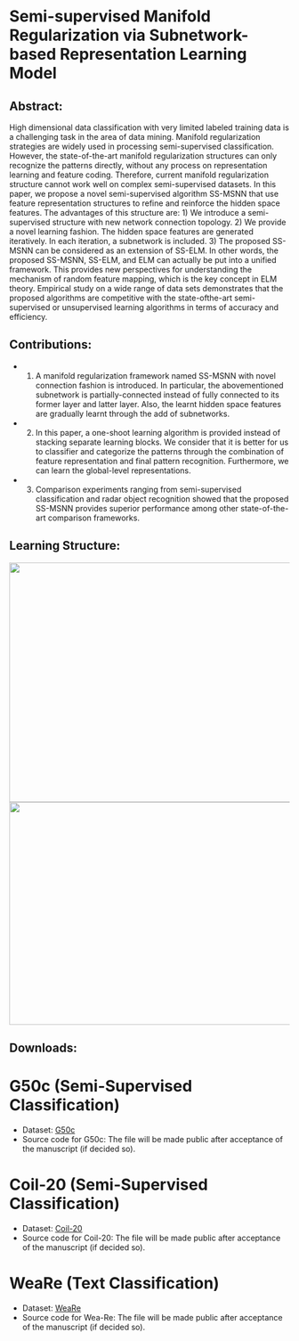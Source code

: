 # Semi-supervised Manifold Regularization via Subnetwork-based Representation Learning Model

## Abstract:
High dimensional data classification with very limited labeled training data is a challenging task in the area of data mining. Manifold regularization strategies are widely used in processing semi-supervised classification. However, the state-of-the-art manifold regularization structures can only recognize the patterns directly, without any process on representation learning and feature coding.
Therefore, current manifold regularization structure cannot work well on complex semi-supervised datasets. In this paper, we propose a novel semi-supervised algorithm SS-MSNN that use feature representation structures to refine and reinforce the hidden space features. The advantages of this structure are: 1) We introduce a semi-supervised structure with new network connection topology. 2) We provide a novel learning fashion. The hidden space features are generated iteratively. In each iteration, a subnetwork is included. 3) The proposed SS-MSNN can be considered as an extension of SS-ELM. In other words, the proposed SS-MSNN, SS-ELM, and ELM can actually be put into a unified framework. This provides new perspectives for understanding the mechanism of random feature mapping, which is the key concept in ELM theory. Empirical study on a wide range of data sets demonstrates that the proposed algorithms are competitive with the state-ofthe-art semi-supervised or unsupervised learning algorithms in terms of accuracy and efficiency.

## Contributions:
* 1) A manifold regularization framework named SS-MSNN with novel connection fashion is introduced. In particular, the abovementioned subnetwork is partially-connected instead of fully connected to its former layer and latter layer. Also, the learnt hidden space features are gradually learnt through the add of subnetworks. 

* 2) In this paper, a one-shoot learning algorithm is provided instead of stacking separate learning blocks. We consider that it is better for us to classifier and categorize the patterns through the combination of feature representation and final pattern recognition. Furthermore, we can learn the global-level representations. 

* 3) Comparison experiments ranging from semi-supervised classification and radar object recognition showed that the proposed SS-MSNN provides superior performance among other state-of-the-art comparison frameworks. 

## Learning Structure:

<img src="https://github.com/wandongzhang/SS-MSNN/blob/master/1.png" width="1200" height="430" />

<img src="https://github.com/wandongzhang/SS-MSNN/blob/master/2.png" width="1200" height="400" />

## Downloads:

# G50c (Semi-Supervised Classification)
* Dataset: [G50c](https://drive.google.com/open?id=1BHjJ1TBgqHVYOs4Ar7MNjUNcba8a79hV)
* Source code for G50c: The file will be made public after acceptance of the manuscript (if decided so).

# Coil-20 (Semi-Supervised Classification)
* Dataset: [Coil-20](https://drive.google.com/open?id=1PaQdvhdfm19v699huslKt1MS5zSurZsd)
* Source code for Coil-20: The file will be made public after acceptance of the manuscript (if decided so).

# WeaRe (Text Classification)
* Dataset: [WeaRe](https://drive.google.com/open?id=1PaQdvhdfm19v699huslKt1MS5zSurZsd)
* Source code for Wea-Re: The file will be made public after acceptance of the manuscript (if decided so).

